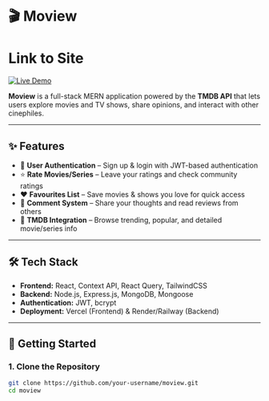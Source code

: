 # 🎬 Moview

# Link to Site
[![Live Demo](https://img.shields.io/badge/Live-Demo-blue)](https://mo-view-nvgs.vercel.app/)

**Moview** is a full-stack MERN application powered by the **TMDB API** that lets users explore movies and TV shows, share opinions, and interact with other cinephiles.

---

## ✨ Features
- 🔐 **User Authentication** – Sign up & login with JWT-based authentication  
- ⭐ **Rate Movies/Series** – Leave your ratings and check community ratings  
- ❤️ **Favourites List** – Save movies & shows you love for quick access  
- 💬 **Comment System** – Share your thoughts and read reviews from others  
- 🎥 **TMDB Integration** – Browse trending, popular, and detailed movie/series info  

---

## 🛠️ Tech Stack
- **Frontend:** React, Context API, React Query, TailwindCSS  
- **Backend:** Node.js, Express.js, MongoDB, Mongoose  
- **Authentication:** JWT, bcrypt  
- **Deployment:** Vercel (Frontend) & Render/Railway (Backend)  

---

## 🚀 Getting Started

### 1. Clone the Repository
```bash
git clone https://github.com/your-username/moview.git
cd moview
